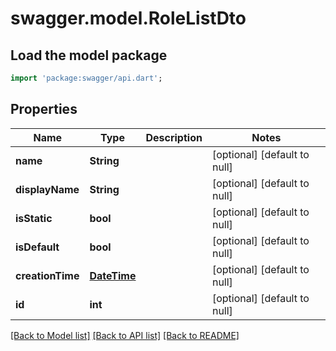 # swagger.model.RoleListDto

## Load the model package
```dart
import 'package:swagger/api.dart';
```

## Properties
Name | Type | Description | Notes
------------ | ------------- | ------------- | -------------
**name** | **String** |  | [optional] [default to null]
**displayName** | **String** |  | [optional] [default to null]
**isStatic** | **bool** |  | [optional] [default to null]
**isDefault** | **bool** |  | [optional] [default to null]
**creationTime** | [**DateTime**](DateTime.md) |  | [optional] [default to null]
**id** | **int** |  | [optional] [default to null]

[[Back to Model list]](../README.md#documentation-for-models) [[Back to API list]](../README.md#documentation-for-api-endpoints) [[Back to README]](../README.md)


